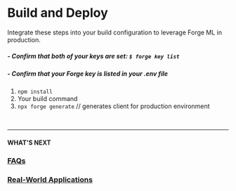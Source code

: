 # Build and Deploy

Integrate these steps into your build configuration to leverage Forge ML in production.

##### - Confirm that both of your keys are set: `$ forge key list`

##### - Confirm that your Forge key is listed in your .env file

1. `npm install`
2. Your build command
3. `npx forge generate` // generates client for production environment

<br>

---

#### WHAT'S NEXT

### [FAQs]()

### [Real-World Applications]()

